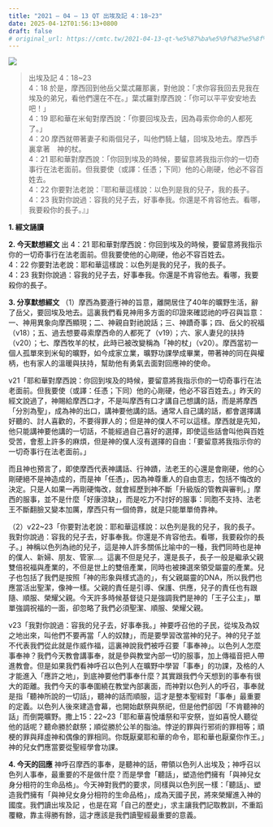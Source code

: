 ```yaml
---
title: "2021 – 04 – 13 QT 出埃及記 4：18~23"
date: 2025-04-12T01:56:13+0800
draft: false
# original_url: https://cmtc.tw/2021-04-13-qt-%e5%87%ba%e5%9f%83%e5%8f%8a%e8%a8%98-4%ef%bc%9a1823
---
```


![](/images/qt.jpg)
> 出埃及記 4：18\~23  
> 4：18 於是，摩西回到他岳父葉忒羅那裏，對他說：「求你容我回去見我在埃及的弟兄，看他們還在不在。」葉忒羅對摩西說：「你可以平平安安地去吧！」  
> 4：19 耶和華在米甸對摩西說：「你要回埃及去，因為尋索你命的人都死了。」  
> 4：20 摩西就帶著妻子和兩個兒子，叫他們騎上驢，回埃及地去。摩西手裏拿著　神的杖。  
> 4：21 耶和華對摩西說：「你回到埃及的時候，要留意將我指示你的一切奇事行在法老面前。但我要使（或譯：任憑；下同）他的心剛硬，他必不容百姓去。  
> 4：22 你要對法老說：『耶和華這樣說：以色列是我的兒子，我的長子。  
> 4：23 我對你說過：容我的兒子去，好事奉我。你還是不肯容他去。看哪，我要殺你的長子。』」

**1. 經文誦讀**

**2.  今天默想經文**
出 4：21 耶和華對摩西說：你回到埃及的時候，要留意將我指示你的一切奇事行在法老面前。但我要使他的心剛硬，他必不容百姓去。  
4：22 你要對法老說：耶和華這樣說：以色列是我的兒子，我的長子。  
4：23 我對你說過：容我的兒子去，好事奉我。你還是不肯容他去。看哪，我要殺你的長子。

**3. 分享默想經文**
（1）摩西為要遵行神的旨意，離開居住了40年的曠野生活，辭了岳父，要回埃及地去。這裏我們看見神用多方面的印證來確認祂的呼召與旨意：一、神用異象向摩西顯現；二、神親自對祂說話；三、神蹟奇事；四、岳父的祝福（v18）；五、過去想要尋索摩西命的人都死了（v19）；六、家人妻兒的扶持（v20）；七、摩西牧羊的杖，此時已被改變稱為「神的杖」（v20）。摩西當初一個人孤單來到米甸的曠野，如今成家立業，曠野功課學成畢業，帶著神的同在與權柄，也有家人的溫暖與扶持，幫助他有勇氣去面對回應神的使命。

v21「耶和華對摩西說：你回到埃及的時候，要留意將我指示你的一切奇事行在法老面前。但我要使（或譯：任憑；下同）他的心剛硬，他必不容百姓去。」昨天的經文說過了，神賜給摩西口才，不是叫摩西有口才講自己想講的話，而是將摩西「分別為聖」，成為神的出口，講神要他講的話。通常人自己講的話，都會選擇講好聽的、討人喜歡的，不要得罪人的；但是神的僕人不可以這樣。摩西就是先知，他只能講神要他講的一切話，不能經過自己喜好的選擇，即使這些話會叫他與百姓受苦，會惹上許多的麻煩，但是神的僕人沒有選擇的自由：「要留意將我指示你的一切奇事行在法老面前。」

而且神也預言了，即使摩西代表神講話、行神蹟，法老王的心還是會剛硬，他的心剛硬絕不是神造成的，而是神「任憑」，因為神尊重人的自由意志，包括不悔改的決定。只是人如果一再剛硬悔改，就會經歷到神不斷「升級版的管教與審判。」摩西的服事，並不是什麼「好康涼缺」，而是吃力不討好的服事：同胞不支持、法老王不斷翻臉又變本加厲，摩西只有一個倚靠，就是只能單單倚靠神。

（2）v22\~23「你要對法老說：耶和華這樣說：以色列是我的兒子，我的長子。我對你說過：容我的兒子去，好事奉我。你還是不肯容他去。看哪，我要殺你的長子。」神稱以色列為祂的兒子，這是神人許多關係比喻中的一種，我們同時也是神的僕人、新婦、朋友、管家…。這裏不但是兒子，還是長子，長子一般是繼承父親雙倍祝福與產業的，不但是世上的雙倍產業，同時也被揀選來領受屬靈的產業。兒子也包括了我們是按照「神的形象與樣式造的」，有父親屬靈的DNA，所以我們也應當活出聖潔，像神一樣。父親的責任是引導、保護、供應，兒子的責任也有跟隨、順服、榮耀父親。今天許多時候基督徒只是強調我們是神的「王子公主」，單單強調祝福的一面，卻忽略了我們必須聖潔、順服、榮耀父親。

v23「我對你說過：容我的兒子去，好事奉我。」神要呼召他的子民，從埃及為奴之地出來，叫他們不要再當「人的奴隸」，而是要學習改當神的兒子。神的兒子並不代表我們從此就是作威作福，這裏神說我們被呼召要「事奉神」。以色列人怎麼事奉神？我們今天教會講事奉，就是參與教堂內部一切的服事，加上傳福音把人帶進教會。但是如果我們看神呼召以色列人在曠野中學習「事奉」的功課，及格的人才能進入「應許之地」，到底神要他們事奉什麼？其實跟我們今天想到的事奉有很大的距離。我們今天的事奉圍繞在教堂內部裏面，而神對以色列人的呼召，事奉就是指「聽神所說的一切話」，聽神的話而順服，這才是整本聖經對「事奉」最重要的定義。以色列人後來建造會幕，也開始獻祭與祭祀，但是他們卻因「不肯聽神的話」而倒斃曠野。撒上15：22\~23「耶和華喜悅燔祭和平安祭，豈如喜悅人聽從他的話呢？聽命勝於獻祭；順從勝於公羊的脂油。悖逆的罪與行邪術的罪相等；頑梗的罪與拜虛神和偶像的罪相同。你既厭棄耶和華的命令，耶和華也厭棄你作王。」神的兒女們應當要從聖經學會功課。

**4. 今天的回應**
神呼召摩西的事奉，是聽神的話，帶領以色列人出埃及；神呼召以色列人事奉，最重要的不是做什麼？而是學會「聽話」，塑造他們擁有「與神兒女身分相符的生命品格」。今天神對我們的要求，同樣與以色列民一樣：「聽話」、塑造我們擁有「與神兒女身分相符的生命品格」，成為天國子民，將來榮耀進入神的國度。我們讀出埃及記 ，也是在寫「自己的歷史」，求主讓我們記取教訓，不重蹈覆轍，靠主得勝有餘，這才應該是我們讀聖經最重要的意義。
